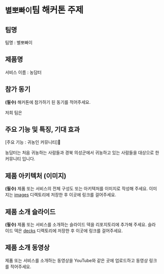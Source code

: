 # `별뽀빠이`팀 해커톤 주제

## 팀명

팀명 : 별뽀빠이

## 제품명

서비스 이름 :  농담터

## 참가 동기

**(필수)** 해커톤에 참가하기 된 동기를 적어주세요.

저희 팀은 

## 주요 기능 및 특징, 기대 효과

[주요 기능 : 귀농인 커뮤니티]

농담터는 처음 귀농하는 사람들과 경북 의성군에서 귀농하고 있는 사람들을 대상으로 한 커뮤니티 입니다.



## 제품 아키텍처 (이미지)

**(필수)** 제품 또는 서비스의 전체 구성도 또는 아키텍처를 이미지로 작성해 주세요. 이미지는 [images](./images) 디렉토리에 저장한 후 이곳에 링크를 걸어주세요.

## 제품 소개 슬라이드

**(필수)** 제품 또는 서비스를 소개하는 슬라이드 덱을 리포지토리에 추가해 주세요. 슬라이드 덱은 [decks](./decks) 디렉토리에 저장한 후 이곳에 링크를 걸어주세요.

## 제품 소개 동영상

제품 또는 서비스를 소개하는 동영상을 YouTube와 같은 곳에 업로드하고 동영상 링크를 적어주세요.
